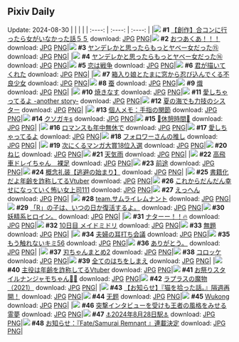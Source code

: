 ## Pixiv Daily
Update: 2024-08-30
|      |      |      |
| :----: | :----: | :----: |
|![](https://pixiv.microyu.workers.dev/c/240x480/img-master/img/2024/08/29/00/00/27/121922330_p0_master1200.jpg) **#1** [【創作】合コンに行ったら女がいなかった話５５](https://www.pixiv.net/artworks/121922330) download: [JPG](https://pixiv.microyu.workers.dev/img-original/img/2024/08/29/00/00/27/121922330_p0.jpg) [PNG](https://pixiv.microyu.workers.dev/img-original/img/2024/08/29/00/00/27/121922330_p0.png)|![](https://pixiv.microyu.workers.dev/c/240x480/img-master/img/2024/08/28/22/00/02/121918054_p0_master1200.jpg) **#2** [おつあくあ！！！](https://www.pixiv.net/artworks/121918054) download: [JPG](https://pixiv.microyu.workers.dev/img-original/img/2024/08/28/22/00/02/121918054_p0.jpg) [PNG](https://pixiv.microyu.workers.dev/img-original/img/2024/08/28/22/00/02/121918054_p0.png)|![](https://pixiv.microyu.workers.dev/c/240x480/img-master/img/2024/08/28/00/01/02/121894114_p0_master1200.jpg) **#3** [ヤンデレかと思ったらもっとヤベー女だった⑮](https://www.pixiv.net/artworks/121894114) download: [JPG](https://pixiv.microyu.workers.dev/img-original/img/2024/08/28/00/01/02/121894114_p0.jpg) [PNG](https://pixiv.microyu.workers.dev/img-original/img/2024/08/28/00/01/02/121894114_p0.png)|
|![](https://pixiv.microyu.workers.dev/c/240x480/img-master/img/2024/08/29/00/01/15/121922454_p0_master1200.jpg) **#4** [ヤンデレかと思ったらもっとヤベー女だった⑯](https://www.pixiv.net/artworks/121922454) download: [JPG](https://pixiv.microyu.workers.dev/img-original/img/2024/08/29/00/01/15/121922454_p0.jpg) [PNG](https://pixiv.microyu.workers.dev/img-original/img/2024/08/29/00/01/15/121922454_p0.png)|![](https://pixiv.microyu.workers.dev/c/240x480/img-master/img/2024/08/28/00/30/02/121895219_p0_master1200.jpg) **#5** [恋は戦争](https://www.pixiv.net/artworks/121895219) download: [JPG](https://pixiv.microyu.workers.dev/img-original/img/2024/08/28/00/30/02/121895219_p0.jpg) [PNG](https://pixiv.microyu.workers.dev/img-original/img/2024/08/28/00/30/02/121895219_p0.png)|![](https://pixiv.microyu.workers.dev/c/240x480/img-master/img/2024/08/28/00/00/13/121893988_p0_master1200.jpg) **#6** [君が描いてくれた](https://www.pixiv.net/artworks/121893988) download: [JPG](https://pixiv.microyu.workers.dev/img-original/img/2024/08/28/00/00/13/121893988_p0.jpg) [PNG](https://pixiv.microyu.workers.dev/img-original/img/2024/08/28/00/00/13/121893988_p0.png)|
|![](https://pixiv.microyu.workers.dev/c/240x480/img-master/img/2024/08/29/02/43/17/121926348_p0_master1200.jpg) **#7** [箱入り娘とたまに窓から忍び込んでくる不良少女](https://www.pixiv.net/artworks/121926348) download: [JPG](https://pixiv.microyu.workers.dev/img-original/img/2024/08/29/02/43/17/121926348_p0.jpg) [PNG](https://pixiv.microyu.workers.dev/img-original/img/2024/08/29/02/43/17/121926348_p0.png)|![](https://pixiv.microyu.workers.dev/c/240x480/img-master/img/2024/08/29/00/31/26/121923612_p0_master1200.jpg) **#8** [蚕](https://www.pixiv.net/artworks/121923612) download: [JPG](https://pixiv.microyu.workers.dev/img-original/img/2024/08/29/00/31/26/121923612_p0.jpg) [PNG](https://pixiv.microyu.workers.dev/img-original/img/2024/08/29/00/31/26/121923612_p0.png)|![](https://pixiv.microyu.workers.dev/c/240x480/img-master/img/2024/08/29/03/39/21/121927047_p0_master1200.jpg) **#9** [熾](https://www.pixiv.net/artworks/121927047) download: [JPG](https://pixiv.microyu.workers.dev/img-original/img/2024/08/29/03/39/21/121927047_p0.jpg) [PNG](https://pixiv.microyu.workers.dev/img-original/img/2024/08/29/03/39/21/121927047_p0.png)|
|![](https://pixiv.microyu.workers.dev/c/240x480/img-master/img/2024/08/29/20/30/05/121943260_p0_master1200.jpg) **#10** [焼きなす](https://www.pixiv.net/artworks/121943260) download: [JPG](https://pixiv.microyu.workers.dev/img-original/img/2024/08/29/20/30/05/121943260_p0.jpg) [PNG](https://pixiv.microyu.workers.dev/img-original/img/2024/08/29/20/30/05/121943260_p0.png)|![](https://pixiv.microyu.workers.dev/c/240x480/img-master/img/2024/08/29/15/25/03/121936205_p0_master1200.jpg) **#11** [愛しちゃってるよ -another story-](https://www.pixiv.net/artworks/121936205) download: [JPG](https://pixiv.microyu.workers.dev/img-original/img/2024/08/29/15/25/03/121936205_p0.jpg) [PNG](https://pixiv.microyu.workers.dev/img-original/img/2024/08/29/15/25/03/121936205_p0.png)|![](https://pixiv.microyu.workers.dev/c/240x480/img-master/img/2024/08/29/18/53/12/121940556_p0_master1200.jpg) **#12** [夏の海でも力技のシスター](https://www.pixiv.net/artworks/121940556) download: [JPG](https://pixiv.microyu.workers.dev/img-original/img/2024/08/29/18/53/12/121940556_p0.jpg) [PNG](https://pixiv.microyu.workers.dev/img-original/img/2024/08/29/18/53/12/121940556_p0.png)|
|![](https://pixiv.microyu.workers.dev/c/240x480/img-master/img/2024/08/29/07/55/48/121929728_p0_master1200.jpg) **#13** [個人メモ：手指の関節](https://www.pixiv.net/artworks/121929728) download: [JPG](https://pixiv.microyu.workers.dev/img-original/img/2024/08/29/07/55/48/121929728_p0.jpg) [PNG](https://pixiv.microyu.workers.dev/img-original/img/2024/08/29/07/55/48/121929728_p0.png)|![](https://pixiv.microyu.workers.dev/c/240x480/img-master/img/2024/08/28/00/00/42/121894064_p0_master1200.jpg) **#14** [クソガキs](https://www.pixiv.net/artworks/121894064) download: [JPG](https://pixiv.microyu.workers.dev/img-original/img/2024/08/28/00/00/42/121894064_p0.jpg) [PNG](https://pixiv.microyu.workers.dev/img-original/img/2024/08/28/00/00/42/121894064_p0.png)|![](https://pixiv.microyu.workers.dev/c/240x480/img-master/img/2024/08/28/00/27/48/121895144_p0_master1200.jpg) **#15** [🧋休憩時間🧋](https://www.pixiv.net/artworks/121895144) download: [JPG](https://pixiv.microyu.workers.dev/img-original/img/2024/08/28/00/27/48/121895144_p0.jpg) [PNG](https://pixiv.microyu.workers.dev/img-original/img/2024/08/28/00/27/48/121895144_p0.png)|
|![](https://pixiv.microyu.workers.dev/c/240x480/img-master/img/2024/08/29/00/00/09/121922277_p0_master1200.jpg) **#16** [ロマンスも年中無休で](https://www.pixiv.net/artworks/121922277) download: [JPG](https://pixiv.microyu.workers.dev/img-original/img/2024/08/29/00/00/09/121922277_p0.jpg) [PNG](https://pixiv.microyu.workers.dev/img-original/img/2024/08/29/00/00/09/121922277_p0.png)|![](https://pixiv.microyu.workers.dev/c/240x480/img-master/img/2024/08/29/15/23/13/121936178_p0_master1200.jpg) **#17** [愛しちゃってるよ](https://www.pixiv.net/artworks/121936178) download: [JPG](https://pixiv.microyu.workers.dev/img-original/img/2024/08/29/15/23/13/121936178_p0.jpg) [PNG](https://pixiv.microyu.workers.dev/img-original/img/2024/08/29/15/23/13/121936178_p0.png)|![](https://pixiv.microyu.workers.dev/c/240x480/img-master/img/2024/08/29/12/00/45/121933082_p0_master1200.jpg) **#18** [フォロワーさんの推し](https://www.pixiv.net/artworks/121933082) download: [JPG](https://pixiv.microyu.workers.dev/img-original/img/2024/08/29/12/00/45/121933082_p0.jpg) [PNG](https://pixiv.microyu.workers.dev/img-original/img/2024/08/29/12/00/45/121933082_p0.png)|
|![](https://pixiv.microyu.workers.dev/c/240x480/img-master/img/2024/08/28/20/58/49/121915887_p0_master1200.jpg) **#19** [次にくるマンガ大賞18位入選](https://www.pixiv.net/artworks/121915887) download: [JPG](https://pixiv.microyu.workers.dev/img-original/img/2024/08/28/20/58/49/121915887_p0.jpg) [PNG](https://pixiv.microyu.workers.dev/img-original/img/2024/08/28/20/58/49/121915887_p0.png)|![](https://pixiv.microyu.workers.dev/c/240x480/img-master/img/2024/08/28/21/35/21/121917199_p0_master1200.jpg) **#20** [ねじ](https://www.pixiv.net/artworks/121917199) download: [JPG](https://pixiv.microyu.workers.dev/img-original/img/2024/08/28/21/35/21/121917199_p0.jpg) [PNG](https://pixiv.microyu.workers.dev/img-original/img/2024/08/28/21/35/21/121917199_p0.png)|![](https://pixiv.microyu.workers.dev/c/240x480/img-master/img/2024/08/28/00/16/02/121894768_p0_master1200.jpg) **#21** [天気雨](https://www.pixiv.net/artworks/121894768) download: [JPG](https://pixiv.microyu.workers.dev/img-original/img/2024/08/28/00/16/02/121894768_p0.jpg) [PNG](https://pixiv.microyu.workers.dev/img-original/img/2024/08/28/00/16/02/121894768_p0.png)|
|![](https://pixiv.microyu.workers.dev/c/240x480/img-master/img/2024/08/29/02/10/12/121925837_p0_master1200.jpg) **#22** [高飛車ドレイちゃん　裸足](https://www.pixiv.net/artworks/121925837) download: [JPG](https://pixiv.microyu.workers.dev/img-original/img/2024/08/29/02/10/12/121925837_p0.jpg) [PNG](https://pixiv.microyu.workers.dev/img-original/img/2024/08/29/02/10/12/121925837_p0.png)|![](https://pixiv.microyu.workers.dev/c/240x480/img-master/img/2024/08/29/00/00/43/121922375_p0_master1200.jpg) **#23** [前途](https://www.pixiv.net/artworks/121922375) download: [JPG](https://pixiv.microyu.workers.dev/img-original/img/2024/08/29/00/00/43/121922375_p0.jpg) [PNG](https://pixiv.microyu.workers.dev/img-original/img/2024/08/29/00/00/43/121922375_p0.png)|![](https://pixiv.microyu.workers.dev/c/240x480/img-master/img/2024/08/28/21/13/35/121916418_p0_master1200.jpg) **#24** [概念礼装【逃避の始まり】](https://www.pixiv.net/artworks/121916418) download: [JPG](https://pixiv.microyu.workers.dev/img-original/img/2024/08/28/21/13/35/121916418_p0.jpg) [PNG](https://pixiv.microyu.workers.dev/img-original/img/2024/08/28/21/13/35/121916418_p0.png)|
|![](https://pixiv.microyu.workers.dev/c/240x480/img-master/img/2024/08/28/21/15/26/121916487_p0_master1200.jpg) **#25** [書籍化だよ年齢を詐称してるVtuber](https://www.pixiv.net/artworks/121916487) download: [JPG](https://pixiv.microyu.workers.dev/img-original/img/2024/08/28/21/15/26/121916487_p0.jpg) [PNG](https://pixiv.microyu.workers.dev/img-original/img/2024/08/28/21/15/26/121916487_p0.png)|![](https://pixiv.microyu.workers.dev/c/240x480/img-master/img/2024/08/28/17/31/12/121909667_p0_master1200.jpg) **#26** [これからだんだん幸せになっていく怖い女上司111](https://www.pixiv.net/artworks/121909667) download: [JPG](https://pixiv.microyu.workers.dev/img-original/img/2024/08/28/17/31/12/121909667_p0.jpg) [PNG](https://pixiv.microyu.workers.dev/img-original/img/2024/08/28/17/31/12/121909667_p0.png)|![](https://pixiv.microyu.workers.dev/c/240x480/img-master/img/2024/08/28/00/15/53/121894765_p0_master1200.jpg) **#27** [えっへん](https://www.pixiv.net/artworks/121894765) download: [JPG](https://pixiv.microyu.workers.dev/img-original/img/2024/08/28/00/15/53/121894765_p0.jpg) [PNG](https://pixiv.microyu.workers.dev/img-original/img/2024/08/28/00/15/53/121894765_p0.png)|
|![](https://pixiv.microyu.workers.dev/c/240x480/img-master/img/2024/08/29/00/01/43/121922508_p0_master1200.jpg) **#28** [team.サムライレムナント](https://www.pixiv.net/artworks/121922508) download: [JPG](https://pixiv.microyu.workers.dev/img-original/img/2024/08/29/00/01/43/121922508_p0.jpg) [PNG](https://pixiv.microyu.workers.dev/img-original/img/2024/08/29/00/01/43/121922508_p0.png)|![](https://pixiv.microyu.workers.dev/c/240x480/img-master/img/2024/08/28/23/03/59/121920408_p0_master1200.jpg) **#29** [「R」の子は、いつの日か復活するよ。](https://www.pixiv.net/artworks/121920408) download: [JPG](https://pixiv.microyu.workers.dev/img-original/img/2024/08/28/23/03/59/121920408_p0.jpg) [PNG](https://pixiv.microyu.workers.dev/img-original/img/2024/08/28/23/03/59/121920408_p0.png)|![](https://pixiv.microyu.workers.dev/c/240x480/img-master/img/2024/08/28/07/51/47/121901349_p0_master1200.jpg) **#30** [妖精系ヒロイン。](https://www.pixiv.net/artworks/121901349) download: [JPG](https://pixiv.microyu.workers.dev/img-original/img/2024/08/28/07/51/47/121901349_p0.jpg) [PNG](https://pixiv.microyu.workers.dev/img-original/img/2024/08/28/07/51/47/121901349_p0.png)|
|![](https://pixiv.microyu.workers.dev/c/240x480/img-master/img/2024/08/28/19/30/30/121913405_p0_master1200.jpg) **#31** [ナターー！！🔥](https://www.pixiv.net/artworks/121913405) download: [JPG](https://pixiv.microyu.workers.dev/img-original/img/2024/08/28/19/30/30/121913405_p0.jpg) [PNG](https://pixiv.microyu.workers.dev/img-original/img/2024/08/28/19/30/30/121913405_p0.png)|![](https://pixiv.microyu.workers.dev/c/240x480/img-master/img/2024/08/28/00/00/19/121894008_p0_master1200.jpg) **#32** [10日目 メイドミドリ](https://www.pixiv.net/artworks/121894008) download: [JPG](https://pixiv.microyu.workers.dev/img-original/img/2024/08/28/00/00/19/121894008_p0.jpg) [PNG](https://pixiv.microyu.workers.dev/img-original/img/2024/08/28/00/00/19/121894008_p0.png)|![](https://pixiv.microyu.workers.dev/c/240x480/img-master/img/2024/08/28/23/26/49/121921126_p0_master1200.jpg) **#33** [無題](https://www.pixiv.net/artworks/121921126) download: [JPG](https://pixiv.microyu.workers.dev/img-original/img/2024/08/28/23/26/49/121921126_p0.jpg) [PNG](https://pixiv.microyu.workers.dev/img-original/img/2024/08/28/23/26/49/121921126_p0.png)|
|![](https://pixiv.microyu.workers.dev/c/240x480/img-master/img/2024/08/29/00/10/16/121922925_p0_master1200.jpg) **#34** [夫婦の耳打ち会議](https://www.pixiv.net/artworks/121922925) download: [JPG](https://pixiv.microyu.workers.dev/img-original/img/2024/08/29/00/10/16/121922925_p0.jpg) [PNG](https://pixiv.microyu.workers.dev/img-original/img/2024/08/29/00/10/16/121922925_p0.png)|![](https://pixiv.microyu.workers.dev/c/240x480/img-master/img/2024/08/29/08/42/37/121930267_p0_master1200.jpg) **#35** [もう触れないキミ56](https://www.pixiv.net/artworks/121930267) download: [JPG](https://pixiv.microyu.workers.dev/img-original/img/2024/08/29/08/42/37/121930267_p0.jpg) [PNG](https://pixiv.microyu.workers.dev/img-original/img/2024/08/29/08/42/37/121930267_p0.png)|![](https://pixiv.microyu.workers.dev/c/240x480/img-master/img/2024/08/29/00/04/42/121922693_p0_master1200.jpg) **#36** [ありがとう。](https://www.pixiv.net/artworks/121922693) download: [JPG](https://pixiv.microyu.workers.dev/img-original/img/2024/08/29/00/04/42/121922693_p0.jpg) [PNG](https://pixiv.microyu.workers.dev/img-original/img/2024/08/29/00/04/42/121922693_p0.png)|
|![](https://pixiv.microyu.workers.dev/c/240x480/img-master/img/2024/08/28/19/07/03/121912850_p0_master1200.jpg) **#37** [刃ちゃんまとめ2](https://www.pixiv.net/artworks/121912850) download: [JPG](https://pixiv.microyu.workers.dev/img-original/img/2024/08/28/19/07/03/121912850_p0.jpg) [PNG](https://pixiv.microyu.workers.dev/img-original/img/2024/08/28/19/07/03/121912850_p0.png)|![](https://pixiv.microyu.workers.dev/c/240x480/img-master/img/2024/08/28/00/17/09/121894817_p0_master1200.jpg) **#38** [コロッケ](https://www.pixiv.net/artworks/121894817) download: [JPG](https://pixiv.microyu.workers.dev/img-original/img/2024/08/28/00/17/09/121894817_p0.jpg) [PNG](https://pixiv.microyu.workers.dev/img-original/img/2024/08/28/00/17/09/121894817_p0.png)|![](https://pixiv.microyu.workers.dev/c/240x480/img-master/img/2024/08/29/17/44/13/121938801_p0_master1200.jpg) **#39** [全てのはちをしまえ](https://www.pixiv.net/artworks/121938801) download: [JPG](https://pixiv.microyu.workers.dev/img-original/img/2024/08/29/17/44/13/121938801_p0.jpg) [PNG](https://pixiv.microyu.workers.dev/img-original/img/2024/08/29/17/44/13/121938801_p0.png)|
|![](https://pixiv.microyu.workers.dev/c/240x480/img-master/img/2024/08/29/21/02/25/121944349_p0_master1200.jpg) **#40** [主役は年齢を詐称してるVtuber](https://www.pixiv.net/artworks/121944349) download: [JPG](https://pixiv.microyu.workers.dev/img-original/img/2024/08/29/21/02/25/121944349_p0.jpg) [PNG](https://pixiv.microyu.workers.dev/img-original/img/2024/08/29/21/02/25/121944349_p0.png)|![](https://pixiv.microyu.workers.dev/c/240x480/img-master/img/2024/08/28/01/38/28/121896863_p0_master1200.jpg) **#41** [お祭りスタイルナンジャモちゃん🍡👘](https://www.pixiv.net/artworks/121896863) download: [JPG](https://pixiv.microyu.workers.dev/img-original/img/2024/08/28/01/38/28/121896863_p0.jpg) [PNG](https://pixiv.microyu.workers.dev/img-original/img/2024/08/28/01/38/28/121896863_p0.png)|![](https://pixiv.microyu.workers.dev/c/240x480/img-master/img/2024/08/28/22/16/27/121918708_p0_master1200.jpg) **#42** [ラプラスの魔物（2021）](https://www.pixiv.net/artworks/121918708) download: [JPG](https://pixiv.microyu.workers.dev/img-original/img/2024/08/28/22/16/27/121918708_p0.jpg) [PNG](https://pixiv.microyu.workers.dev/img-original/img/2024/08/28/22/16/27/121918708_p0.png)|
|![](https://pixiv.microyu.workers.dev/c/240x480/img-master/img/2024/08/28/21/49/12/121917692_p0_master1200.jpg) **#43** [【お知らせ】『猫を拾った話。』隔週再開！](https://www.pixiv.net/artworks/121917692) download: [JPG](https://pixiv.microyu.workers.dev/img-original/img/2024/08/28/21/49/12/121917692_p0.jpg) [PNG](https://pixiv.microyu.workers.dev/img-original/img/2024/08/28/21/49/12/121917692_p0.png)|![](https://pixiv.microyu.workers.dev/c/240x480/img-master/img/2024/08/28/00/05/26/121894389_p0_master1200.jpg) **#44** [无题](https://www.pixiv.net/artworks/121894389) download: [JPG](https://pixiv.microyu.workers.dev/img-original/img/2024/08/28/00/05/26/121894389_p0.jpg) [PNG](https://pixiv.microyu.workers.dev/img-original/img/2024/08/28/00/05/26/121894389_p0.png)|![](https://pixiv.microyu.workers.dev/c/240x480/img-master/img/2024/08/29/03/20/29/121926829_p0_master1200.jpg) **#45** [Wukong](https://www.pixiv.net/artworks/121926829) download: [JPG](https://pixiv.microyu.workers.dev/img-original/img/2024/08/29/03/20/29/121926829_p0.jpg) [PNG](https://pixiv.microyu.workers.dev/img-original/img/2024/08/29/03/20/29/121926829_p0.png)|
|![](https://pixiv.microyu.workers.dev/c/240x480/img-master/img/2024/08/28/06/11/41/121900254_p0_master1200.jpg) **#46** [突撃インタビューを受けも王者の風格をみせる霊夢](https://www.pixiv.net/artworks/121900254) download: [JPG](https://pixiv.microyu.workers.dev/img-original/img/2024/08/28/06/11/41/121900254_p0.jpg) [PNG](https://pixiv.microyu.workers.dev/img-original/img/2024/08/28/06/11/41/121900254_p0.png)|![](https://pixiv.microyu.workers.dev/c/240x480/img-master/img/2024/08/28/18/00/09/121910915_p0_master1200.jpg) **#47** [⚓️2024年8月28日駅⚓️](https://www.pixiv.net/artworks/121910915) download: [JPG](https://pixiv.microyu.workers.dev/img-original/img/2024/08/28/18/00/09/121910915_p0.jpg) [PNG](https://pixiv.microyu.workers.dev/img-original/img/2024/08/28/18/00/09/121910915_p0.png)|![](https://pixiv.microyu.workers.dev/c/240x480/img-master/img/2024/08/28/19/29/04/121913358_p0_master1200.jpg) **#48** [お知らせ：『Fate/Samurai Remnant 』連載決定](https://www.pixiv.net/artworks/121913358) download: [JPG](https://pixiv.microyu.workers.dev/img-original/img/2024/08/28/19/29/04/121913358_p0.jpg) [PNG](https://pixiv.microyu.workers.dev/img-original/img/2024/08/28/19/29/04/121913358_p0.png)|
